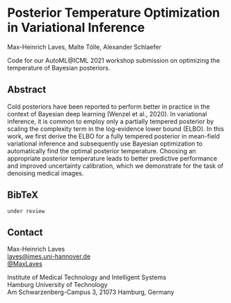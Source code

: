 # Posterior Temperature Optimization in Variational Inference

Max-Heinrich Laves, Malte Tölle, Alexander Schlaefer

Code for our AutoML@ICML 2021 workshop submission on optimizing the temperature of Bayesian posteriors.

## Abstract

Cold posteriors have been reported to perform better in practice in the context of Bayesian deep learning (Wenzel et al., 2020).
In variational inference, it is common to employ only a partially tempered posterior by scaling the complexity term in the log-evidence lower bound (ELBO). In this work, we first derive the ELBO for a fully tempered posterior in mean-field variational inference and subsequently use Bayesian optimization to automatically find the optimal posterior temperature. Choosing an appropriate posterior temperature leads to better predictive performance and improved uncertainty calibration, which we demonstrate for the task of denoising medical images.

## BibTeX

```
under review
```

## Contact

Max-Heinrich Laves  
[laves@imes.uni-hannover.de](mailto:max.laves@tuhh.de)  
[@MaxLaves](https://twitter.com/MaxLaves)

Institute of Medical Technology and Intelligent Systems  
Hamburg University of Technology  
Am Schwarzenberg-Campus 3, 21073 Hamburg, Germany
